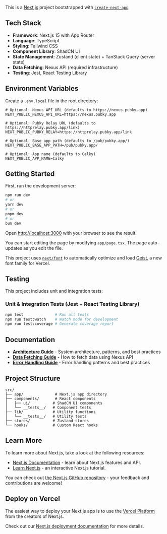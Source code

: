 This is a [Next.js](https://nextjs.org) project bootstrapped with
[`create-next-app`](https://nextjs.org/docs/app/api-reference/cli/create-next-app).

## Tech Stack

- **Framework**: Next.js 15 with App Router
- **Language**: TypeScript
- **Styling**: Tailwind CSS
- **Component Library**: ShadCN UI
- **State Management**: Zustand (client state) + TanStack Query (server state)
- **Data Fetching**: Nexus API (required infrastructure)
- **Testing**: Jest, React Testing Library

## Environment Variables

Create a `.env.local` file in the root directory:

```env
# Optional: Nexus API URL (defaults to https://nexus.pubky.app)
NEXT_PUBLIC_NEXUS_API_URL=https://nexus.pubky.app

# Optional: Pubky Relay URL (defaults to https://httprelay.pubky.app/link)
NEXT_PUBLIC_PUBKY_RELAY=https://httprelay.pubky.app/link

# Optional: Base app path (defaults to /pub/pubky.app/)
NEXT_PUBLIC_BASE_APP_PATH=/pub/pubky.app/

# Optional: App name (defaults to Calky)
NEXT_PUBLIC_APP_NAME=Calky
```

## Getting Started

First, run the development server:

```bash
npm run dev
# or
yarn dev
# or
pnpm dev
# or
bun dev
```

Open [http://localhost:3000](http://localhost:3000) with your browser to see the
result.

You can start editing the page by modifying `app/page.tsx`. The page
auto-updates as you edit the file.

This project uses
[`next/font`](https://nextjs.org/docs/app/building-your-application/optimizing/fonts)
to automatically optimize and load [Geist](https://vercel.com/font), a new font
family for Vercel.

## Testing

This project includes unit and integration tests:

### Unit & Integration Tests (Jest + React Testing Library)

```bash
npm test              # Run all tests
npm run test:watch    # Watch mode for development
npm run test:coverage # Generate coverage report
```

## Documentation

- **[Architecture Guide](./docs/ARCHITECTURE.md)** - System architecture,
  patterns, and best practices
- **[Data Fetching Guide](./docs/DATA_FETCHING.md)** - How to fetch data using
  Nexus API
- **[Error Handling Guide](./docs/ERROR_HANDLING.md)** - Error handling patterns
  and best practices

## Project Structure

```
src/
├── app/              # Next.js app directory
├── components/       # React components
│   ├── ui/          # ShadCN UI components
│   └── __tests__/   # Component tests
├── lib/             # Utility functions
│   └── __tests__/   # Utility tests
├── stores/          # Zustand stores
└── hooks/           # Custom React hooks
```

## Learn More

To learn more about Next.js, take a look at the following resources:

- [Next.js Documentation](https://nextjs.org/docs) - learn about Next.js
  features and API.
- [Learn Next.js](https://nextjs.org/learn) - an interactive Next.js tutorial.

You can check out
[the Next.js GitHub repository](https://github.com/vercel/next.js) - your
feedback and contributions are welcome!

## Deploy on Vercel

The easiest way to deploy your Next.js app is to use the
[Vercel Platform](https://vercel.com/new?utm_medium=default-template&filter=next.js&utm_source=create-next-app&utm_campaign=create-next-app-readme)
from the creators of Next.js.

Check out our
[Next.js deployment documentation](https://nextjs.org/docs/app/building-your-application/deploying)
for more details.
